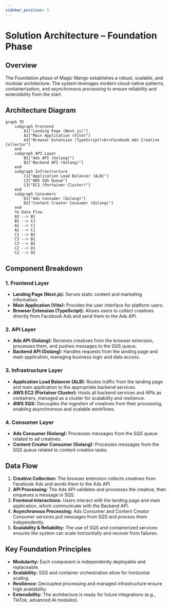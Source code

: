 ```yaml
---
sidebar_position: 5
---
```


# Solution Architecture – Foundation Phase

## Overview

The Foundation phase of Magic Mango establishes a robust, scalable, and modular architecture. The system leverages modern cloud-native patterns, containerization, and asynchronous processing to ensure reliability and extensibility from the start.

## Architecture Diagram

```mermaid
graph TD
    subgraph Frontend
        A1["Landing Page (Next.js)"]
        A2["Main Application (Vite)"]
        A3["Browser Extension (TypeScript)<br>Facebook Ads Creative Collector"]
    end
    subgraph API Layer
        B1["Ads API (Golang)"]
        B2["Backend API (Golang)"]
    end
    subgraph Infrastructure
        C1["Application Load Balancer (ALB)"]
        C2["AWS SQS Queue"]
        C3["EC2 (Portainer Cluster)"]
    end
    subgraph Consumers
        D1["Ads Consumer (Golang)"]
        D2["Content Creator Consumer (Golang)"]
    end
    %% Data Flow
    A3 --> B1
    B1 --> C2
    A1 --> C1
    A2 --> C1
    C1 --> B2
    C3 --> B1
    C3 --> B2
    C2 --> D1
    C2 --> D2
```

## Component Breakdown

### 1. Frontend Layer
- **Landing Page (Next.js):**  Serves static content and marketing information.
- **Main Application (Vite):**  Provides the user interface for platform users.
- **Browser Extension (TypeScript):**  Allows users to collect creatives directly from Facebook Ads and send them to the Ads API.

### 2. API Layer
- **Ads API (Golang):**  Receives creatives from the browser extension, processes them, and pushes messages to the SQS queue.
- **Backend API (Golang):**  Handles requests from the landing page and main application, managing business logic and data access.

### 3. Infrastructure Layer
- **Application Load Balancer (ALB):**  Routes traffic from the landing page and main application to the appropriate backend services.
- **AWS EC2 (Portainer Cluster):**  Hosts all backend services and APIs as containers, managed as a cluster for scalability and resilience.
- **AWS SQS:**  Decouples the ingestion of creatives from their processing, enabling asynchronous and scalable workflows.

### 4. Consumer Layer
- **Ads Consumer (Golang):**  Processes messages from the SQS queue related to ad creatives.
- **Content Creator Consumer (Golang):**  Processes messages from the SQS queue related to content creation tasks.

## Data Flow

1. **Creative Collection:**  The browser extension collects creatives from Facebook Ads and sends them to the Ads API.
2. **API Processing:**  The Ads API validates and processes the creative, then enqueues a message in SQS.
3. **Frontend Interactions:**  Users interact with the landing page and main application, which communicate with the Backend API.
4. **Asynchronous Processing:**  Ads Consumer and Content Creator Consumer services pull messages from SQS and process them independently.
5. **Scalability & Reliability:**  The use of SQS and containerized services ensures the system can scale horizontally and recover from failures.

## Key Foundation Principles

- **Modularity:** Each component is independently deployable and replaceable.
- **Scalability:** SQS and container orchestration allow for horizontal scaling.
- **Resilience:** Decoupled processing and managed infrastructure ensure high availability.
- **Extensibility:** The architecture is ready for future integrations (e.g., TikTok, advanced AI modules). 